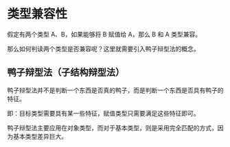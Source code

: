 # 类型兼容性

假定有两个类型 A、B，如果能够将 B 赋值给 A，那么 B 和 A 类型兼容。

那么如何判读两个类型是否兼容呢？这里就需要引入鸭子辩型法的概念。

## 鸭子辩型法（子结构辩型法）

鸭子辩型法并不是判断一个东西是否真的鸭子，而是判断一个东西是否具有鸭子的特征。

即：目标类型需要具有某一些特征，赋值类型只需要满足这些特征即可。

鸭子辩型法主要应用在对象类型，而对于基本类型，则是采用完全匹配的方式，因为基本类型差异巨大。

